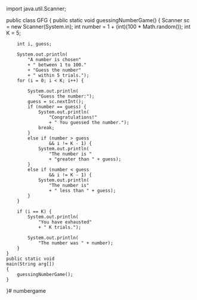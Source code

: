 import java.util.Scanner;

public class GFG {
	public static void
	guessingNumberGame()
	{
		Scanner sc = new Scanner(System.in);
		int number = 1 + (int)(100
							* Math.random());
		int K = 5;

		int i, guess;

		System.out.println(
			"A number is chosen"
			+ " between 1 to 100."
			+ "Guess the number"
			+ " within 5 trials.");
		for (i = 0; i < K; i++) {

			System.out.println(
				"Guess the number:");
			guess = sc.nextInt();
			if (number == guess) {
				System.out.println(
					"Congratulations!"
					+ " You guessed the number.");
				break;
			}
			else if (number > guess
					&& i != K - 1) {
				System.out.println(
					"The number is "
					+ "greater than " + guess);
			}
			else if (number < guess
					&& i != K - 1) {
				System.out.println(
					"The number is"
					+ " less than " + guess);
			}
		}

		if (i == K) {
			System.out.println(
				"You have exhausted"
				+ " K trials.");

			System.out.println(
				"The number was " + number);
		}
	}
	public static void
	main(String arg[])
	{
		guessingNumberGame();
	}
}# numbergame
